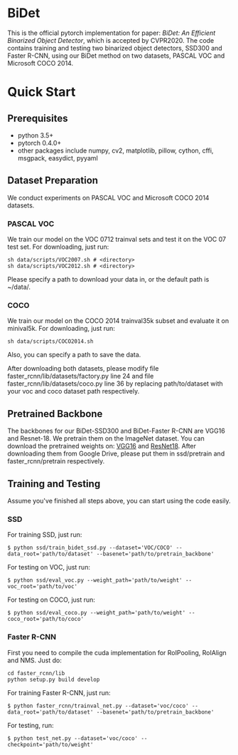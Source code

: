# BiDet
This is the official pytorch implementation for paper: *BiDet: An Efficient Binarized Object Detector*, which is accepted by CVPR2020. The code contains training and testing two binarized object detectors, SSD300 and Faster R-CNN, using our BiDet method on two datasets, PASCAL VOC and Microsoft COCO 2014.

# Quick Start
## Prerequisites
- python 3.5+
- pytorch 0.4.0+
- other packages include numpy, cv2, matplotlib, pillow, cython, cffi, msgpack, easydict, pyyaml

## Dataset Preparation
We conduct experiments on PASCAL VOC and Microsoft COCO 2014 datasets.  
### PASCAL VOC
We train our model on the VOC 0712 trainval sets and test it on the VOC 07 test set. For downloading, just run:  

```shell
sh data/scripts/VOC2007.sh # <directory>
sh data/scripts/VOC2012.sh # <directory>
```

Please specify a path to download your data in, or the default path is ~/data/.  
### COCO
We train our model on the COCO 2014 trainval35k subset and evaluate it on minival5k. For downloading, just run:  

```shell
sh data/scripts/COCO2014.sh
```

Also, you can specify a path to save the data.  

After downloading both datasets, please modify file faster_rcnn/lib/datasets/factory.py line 24 and file faster_rcnn/lib/datasets/coco.py line 36 by replacing path/to/dataset with your voc and coco dataset path respectively.  

## Pretrained Backbone
The backbones for our BiDet-SSD300 and BiDet-Faster R-CNN are VGG16 and Resnet-18. We pretrain them on the ImageNet dataset. You can download the pretrained weights on: [VGG16](https://drive.google.com/file/d/1K0hJasYqeUnz82FcB2XnCca8vzsLQcBv/view?usp=sharing) and [ResNet18](https://drive.google.com/file/d/1SB5oPbGX-MBwjv0QHBbgVRKVpb-3VY00/view?usp=sharing). After downloading them from Google Drive, please put them in ssd/pretrain and faster_rcnn/pretrain respectively.  

## Training and Testing
Assume you've finished all steps above, you can start using the code easily.  

### SSD
For training SSD, just run:  

```shell
$ python ssd/train_bidet_ssd.py --dataset='VOC/COCO' --data_root='path/to/dataset' --basenet='path/to/pretrain_backbone'
```

For testing on VOC, just run:  

```shell
$ python ssd/eval_voc.py --weight_path='path/to/weight' --voc_root='path/to/voc'
```

For testing on COCO, just run:  

```shell
$ python ssd/eval_coco.py --weight_path='path/to/weight' --coco_root='path/to/coco'
```

### Faster R-CNN
First you need to compile the cuda implementation for RoIPooling, RoIAlign and NMS. Just do:  

```shell
cd faster_rcnn/lib
python setup.py build develop
```


For training Faster R-CNN, just run:  

```shell
$ python faster_rcnn/trainval_net.py --dataset='voc/coco' --data_root='path/to/dataset' --basenet='path/to/pretrain_backbone'
```

For testing, run:  

```shell
$ python test_net.py --dataset='voc/coco' --checkpoint='path/to/weight'
```
